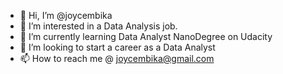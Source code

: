 - 👋 Hi, I’m @joycembika
- 👀 I’m interested in a Data Analysis job.
- 🌱 I’m currently learning Data Analyst NanoDegree on Udacity
- 💞️ I’m looking to start a career as a Data Analyst
- 📫 How to reach me @ joycembika@gmail.com

<!---
joycembika/joycembika is a ✨ special ✨ repository because its `README.md` (this file) appears on your GitHub profile.
You can click the Preview link to take a look at your changes.
--->
